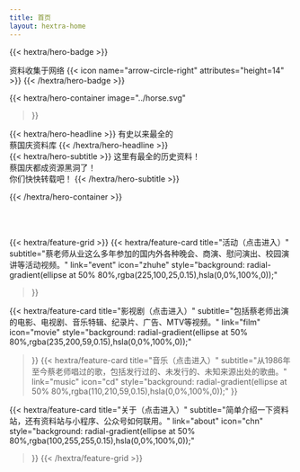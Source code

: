 ```yaml
---
title: 首页
layout: hextra-home
---
```


{{< hextra/hero-badge >}}
  <div class="hx-w-2 hx-h-2 hx-rounded-full hx-bg-primary-400"></div>
  <span>资料收集于网络</span>
  {{< icon name="arrow-circle-right" attributes="height=14" >}}
{{< /hextra/hero-badge >}}

{{< hextra/hero-container
  image="../horse.svg"
>}}

<div class="hx-mt-6 hx-mb-6">
{{< hextra/hero-headline >}}
  有史以来最全的<br>蔡国庆资料库
{{< /hextra/hero-headline >}}
</div>

<div class="hx-mb-12">
{{< hextra/hero-subtitle >}}
  这里有最全的历史资料！<br>蔡国庆都成资源黑洞了！<br>你们快快转载吧！
{{< /hextra/hero-subtitle >}}
</div>

{{< /hextra/hero-container >}}

<br><br>

{{< hextra/feature-grid >}}
  {{< hextra/feature-card
    title="活动（点击进入）"
    subtitle="蔡老师从业这么多年参加的国内外各种晚会、商演、慰问演出、校园演讲等活动视频。"
    link="event"
    icon="zhuhe"
    style="background: radial-gradient(ellipse at 50% 80%,rgba(225,100,25,0.15),hsla(0,0%,100%,0));"
  >}}
  <!-- {{< hextra/feature-card
    title="📺 电视节目（点击进入）"
    subtitle="在中央和各地方电视台播出的新闻、访谈、综艺、以及一些节假日的特别节目。"
    link="show"
    style="background: radial-gradient(ellipse at 50% 80%,rgba(194,50,254,0.15),hsla(0,0%,100%,0));"
  >}} -->
  {{< hextra/feature-card
    title="影视剧（点击进入）"
    subtitle="包括蔡老师出演的电影、电视剧、音乐特辑、纪录片、广告、MTV等视频。"
    link="film"
    icon="movie"
    style="background: radial-gradient(ellipse at 50% 80%,rgba(235,200,59,0.15),hsla(0,0%,100%,0));"
  >}}
  {{< hextra/feature-card
    title="音乐（点击进入）"
    subtitle="从1986年至今蔡老师唱过的歌，包括发行过的、未发行的、未知来源出处的歌曲。"
    link="music"
    icon="cd"
    style="background: radial-gradient(ellipse at 50% 80%,rgba(110,210,59,0.15),hsla(0,0%,100%,0));"
  >}}
  <!-- {{< hextra/feature-card
    title="📚 文章（点击进入）"
    subtitle="蔡老师出版的写真集、书籍、发表的期刊、节目文字稿等文章。"
    link="article"
    style="background: radial-gradient(ellipse at 50% 80%,rgba(50,100,205,0.15),hsla(0,0%,100%,0));"
  >}} -->
  {{< hextra/feature-card
    title="关于（点击进入）"
    subtitle="简单介绍一下资料站，还有资料站与小程序、公众号如何联用。"
    link="about"
    icon="chn"
    style="background: radial-gradient(ellipse at 50% 80%,rgba(100,255,255,0.15),hsla(0,0%,100%,0));"
  >}}
{{< /hextra/feature-grid >}}
